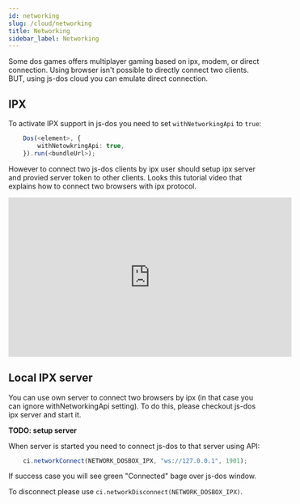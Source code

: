 ```yaml
---
id: networking
slug: /cloud/networking
title: Networking
sidebar_label: Networking 
---
```


Some dos games offers multiplayer gaming based on ipx, modem, or direct connection.
Using browser isn't possible to directly connect two clients. BUT, using js-dos 
cloud you can emulate direct connection.

## IPX

To activate IPX support in js-dos you need to set `withNetworkingApi` to `true`:

```ts
	Dos(<element>, {
        withNetowkringApi: true,
	}).run(<bundleUrl>);
```

However to connect two js-dos clients by ipx user should setup ipx server and provied server token to other clients. Looks this tutorial video that explains how to connect two browsers with ipx protocol.

<iframe width="560" height="315" src="https://www.youtube.com/embed/XEoWLQmU168" title="YouTube video player" frameborder="0" allow="accelerometer; autoplay; clipboard-write; encrypted-media; gyroscope; picture-in-picture" allowfullscreen></iframe>

## Local IPX server

You can use own server to connect two browsers by ipx (in that case you can ignore withNetworkingApi setting). To do this, please checkout js-dos ipx server and start it.

**TODO: setup server**

When server is started you need to connect js-dos to that server using API:

```ts
    ci.networkConnect(NETWORK_DOSBOX_IPX, "ws://127.0.0.1", 1901);
```

If success case you will see green "Connected" bage over js-dos window.

To disconnect please use `ci.networkDisconnect(NETWORK_DOSBOX_IPX)`.
